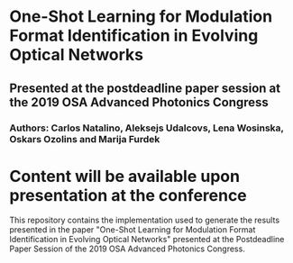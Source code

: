 # One-Shot Learning for Modulation Format Identification in Evolving Optical Networks

## Presented at the postdeadline paper session at the 2019 OSA Advanced Photonics Congress

### Authors: Carlos Natalino, Aleksejs Udalcovs, Lena Wosinska, Oskars Ozolins and Marija Furdek

# Content will be available upon presentation at the conference

This repository contains the implementation used to generate the results presented in the paper "One-Shot Learning for Modulation Format Identification in Evolving Optical Networks" presented at the Postdeadline Paper Session of the 2019 OSA Advanced Photonics Congress.
